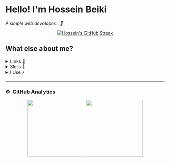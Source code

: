 # Hello! I'm Hossein Beiki

*A simple web developer... 🎨*

<p align="center">
    <a href="https://git.io/streak-stats">
        <img src="http://github-readme-streak-stats.herokuapp.com?user=ho33ein74&theme=vue-dark" alt="Hossein's GitHub Streak" />
    </a>
</p>
 
## What else about me?

<details>
<summary>Links 🔗</summary>
<br/>
<a href="https://open.spotify.com/user/4dacsxdn159mkuupzcpji5h8a?si=48c2b86c310844fd"><img src='https://img.shields.io/badge/Spotify-1ED760?&style=for-the-badge&logo=spotify&logoColor=white' alt='Spotify' /></a>
<a href="https://twitter.com/CautiousNV"><img src='https://img.shields.io/badge/Twitter-1DA1F2?style=for-the-badge&logo=twitter&logoColor=white' alt='Twitter'/></a>
<a href="https://t.me/ho55ein74"><img src='https://img.shields.io/badge/Telegram-2CA5E0?style=for-the-badge&logo=telegram&logoColor=white' alt='Telegram'/></a>
<a href="https://www.linkedin.com/in/hosseinbeiki//"><img src="https://img.shields.io/badge/-Hossein%20Beiki-0077B5?style=flat&logo=Linkedin&logoColor=white"/></a>
<a href="https://hosseinbeiki.ir"><img src="https://img.shields.io/badge/-hosseinbeiki.ir-3423A6?style=flat&logo=Google-Chrome&logoColor=white"/></a>
<a href="mailto:ho33ein.b@gmail.com"><img src='https://img.shields.io/badge/Gmail-D14836?style=for-the-badge&logo=gmail&logoColor=white' alt='Gmail' /></a>

#### You can find me in...



And here is my personal website... <a href="https://hosseinbeiki.ir">Click on me!</a>

</details>
<details>
<summary>Skills 🚀</summary>

#### Languages I use

<img src='https://img.shields.io/badge/PHP-777BB4?style=for-the-badge&logo=php&logoColor=white' alt='PHP' />
<img src='https://img.shields.io/badge/JavaScript-F7DF1E?style=for-the-badge&logo=javascript&logoColor=black' alt='JavaScript' />
<img src='https://img.shields.io/badge/Python-3776AB?style=for-the-badge&logo=python&logoColor=white' alt='Python' />
<img src='https://img.shields.io/badge/Java-ED8B00?style=for-the-badge&logo=java&logoColor=white' alt='Java' />
<img src='https://img.shields.io/badge/Node.js-43853D?style=for-the-badge&logo=node.js&logoColor=white' alt='Node.js' />
<img src='https://img.shields.io/badge/Django-092E20?style=for-the-badge&logo=django&logoColor=white' alt='Django' />

#### Databases I use

<img src='https://img.shields.io/badge/MySQL-00000F?style=for-the-badge&logo=mysql&logoColor=white' alt='MySQL' />
<img src='https://img.shields.io/badge/PostgreSQL-316192?style=for-the-badge&logo=postgresql&logoColor=white' alt='PostgreSQL' />
<img src='https://img.shields.io/badge/MongoDB-%234ea94b.svg?style=for-the-badge&logo=mongodb&logoColor=white' alt='MongoDB' />
<img src='https://img.shields.io/badge/redis-%23DD0031.svg?style=for-the-badge&logo=redis&logoColor=white' alt='Redis' />

#### Frameworks I use

<img src='https://img.shields.io/badge/Laravel-FF2D20?style=for-the-badge&logo=laravel&logoColor=white' alt='Laravel' />
<img src='https://img.shields.io/badge/Vue.js-4fc08d?style=for-the-badge&logo=vue.js&logoColor=white' alt='Vue.js' />
<img src='https://img.shields.io/badge/Tailwind_CSS-38B2AC?style=for-the-badge&logo=tailwind-css&logoColor=white' alt='TailwindCSS' />

</details>
<details>
<summary>I Use ⚡</summary>

#### My OS

<img src='https://img.shields.io/badge/Windows-0078D6?style=for-the-badge&logo=windows&logoColor=white' alt='Windows' />

#### I usually learn from

<img src='https://img.shields.io/badge/YouTube-FF0000?style=for-the-badge&logo=youtube&logoColor=white' alt='YouTube' />
<img src='https://img.shields.io/badge/Medium-12100E?style=for-the-badge&logo=medium&logoColor=white' alt='Medium' />
<img src='https://img.shields.io/badge/dev.to-0A0A0A?style=for-the-badge&logo=dev.to&logoColor=white' alt='dev.to' />
<img src='https://img.shields.io/badge/GitLabCI-%23181717.svg?style=for-the-badge&logo=gitlab&logoColor=white' alt='GitLabCI' />

</details>

-----

### ⚙️ &nbsp;GitHub Analytics

<p align="center">
<a href="https://github.com/ho33ein74">
  <img height="180em" src="https://github-readme-stats-eight-theta.vercel.app/api?username=ho33ein74&show_icons=true&theme=algolia&include_all_commits=true&count_private=true"/>
  <img height="180em" src="https://github-readme-stats-eight-theta.vercel.app/api/top-langs/?username=ho33ein74&layout=compact&langs_count=12&theme=algolia"/>
</a>
</p>
